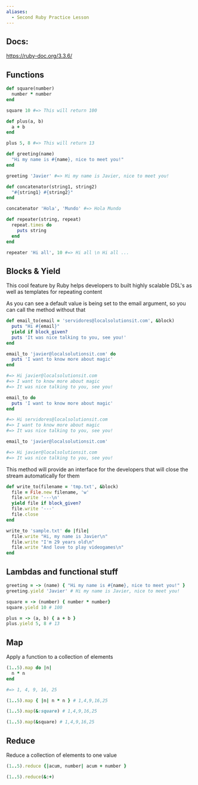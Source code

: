 ```yaml
---
aliases:
  - Second Ruby Practice Lesson
---
```

## Docs:
https://ruby-doc.org/3.3.6/

## Functions

```ruby
def square(number)
  number * number
end

square 10 #=> This will return 100
```

```ruby
def plus(a, b)
  a + b
end

plus 5, 8 #=> This will return 13
```

```ruby
def greeting(name)
  "Hi my name is #{name}, nice to meet you!"
end

greeting 'Javier' #=> Hi my name is Javier, nice to meet you!
```

```ruby
def concatenator(string1, string2)
  "#{string1} #{string2}"
end

concatenator 'Hola', 'Mundo' #=> Hola Mundo
```

```ruby
def repeater(string, repeat)
  repeat.times do
    puts string
  end
end

repeater 'Hi all', 10 #=> Hi all \n Hi all ...
```

## Blocks & Yield

This cool feature by Ruby helps developers to built highly scalable DSL's
as well as templates for repeating content

As you can see a default value is being set to the email
argument, so you can call the method without that

```ruby
def email_to(email = 'servidores@localsolutionsit.com', &block)
  puts "Hi #{email}"
  yield if block_given?
  puts 'It was nice talking to you, see you!'
end

email_to 'javier@localsolutionsit.com' do
  puts 'I want to know more about magic'
end

#=> Hi javier@localsolutionsit.com
#=> I want to know more about magic
#=> It was nice talking to you, see you!

email_to do
  puts 'I want to know more about magic'
end

#=> Hi servidores@localsolutionsit.com
#=> I want to know more about magic
#=> It was nice talking to you, see you!

email_to 'javier@localsolutionsit.com'

#=> Hi javier@localsolutionsit.com
#=> It was nice talking to you, see you!
```

This method will provide an interface for the developers
that will close the stream automatically for them

```ruby
def write_to(filename = 'tmp.txt', &block)
  file = File.new filename, 'w'
  file.write '---\n'
  yield file if block_given?
  file.write '---'
  file.close
end

write_to 'sample.txt' do |file|
  file.write "Hi, my name is Javier\n"
  file.write "I'm 29 years old\n"
  file.write "And love to play videogames\n"
end
```

## Lambdas and functional stuff

```ruby
greeting = -> (name) { "Hi my name is #{name}, nice to meet you!" }
greeting.yield 'Javier' # Hi my name is Javier, nice to meet you!

square = -> (number) { number * number}
square.yield 10 # 100

plus = -> (a, b) { a + b }
plus.yield 5, 8 # 13
```

## Map
Apply a function to a collection of elements

```ruby
(1..5).map do |n|
  n * n
end

#=> 1, 4, 9, 16, 25

(1..5).map { |n| n * n } # 1,4,9,16,25

(1..5).map(&:square) # 1,4,9,16,25

(1..5).map(&square) # 1,4,9,16,25
```

## Reduce
Reduce a collection of elements to one value

```ruby
(1..5).reduce {|acum, number| acum + number }

(1..5).reduce(&:+)
```